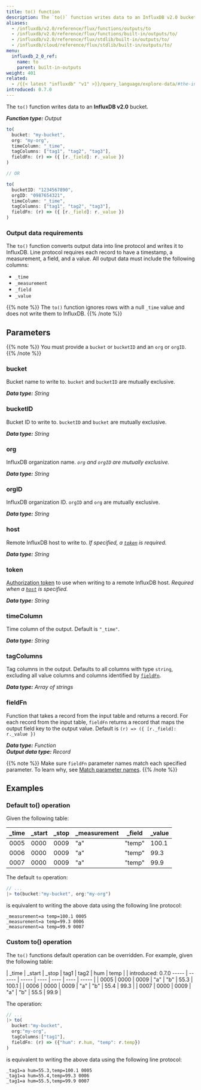 ```yaml
---
title: to() function
description: The `to()` function writes data to an InfluxDB v2.0 bucket.
aliases:
  - /influxdb/v2.0/reference/flux/functions/outputs/to
  - /influxdb/v2.0/reference/flux/functions/built-in/outputs/to/
  - /influxdb/v2.0/reference/flux/stdlib/built-in/outputs/to/
  - /influxdb/cloud/reference/flux/stdlib/built-in/outputs/to/
menu:
  influxdb_2_0_ref:
    name: to
    parent: built-in-outputs
weight: 401
related:
  - /{{< latest "influxdb" "v1" >}}/query_language/explore-data/#the-into-clause, InfluxQL – SELECT INTO
introduced: 0.7.0
---
```


The `to()` function writes data to an **InfluxDB v2.0** bucket.

_**Function type:** Output_

```js
to(
  bucket: "my-bucket",
  org: "my-org",
  timeColumn: "_time",
  tagColumns: ["tag1", "tag2", "tag3"],
  fieldFn: (r) => ({ [r._field]: r._value })
)

// OR

to(
  bucketID: "1234567890",
  orgID: "0987654321",
  timeColumn: "_time",
  tagColumns: ["tag1", "tag2", "tag3"],
  fieldFn: (r) => ({ [r._field]: r._value })
)
```

### Output data requirements
The `to()` function converts output data into line protocol and writes it to InfluxDB.
Line protocol requires each record to have a timestamp, a measurement, a field, and a value.
All output data must include the following columns:

- `_time`
- `_measurement`
- `_field`
- `_value`

{{% note %}}
The `to()` function ignores rows with a null `_time` value and does not write
them to InfluxDB.
{{% /note %}}

## Parameters

{{% note %}}
You must provide a `bucket` or `bucketID` and an `org` or `orgID`.
{{% /note %}}

### bucket
Bucket name to write to.
`bucket` and `bucketID` are mutually exclusive.

_**Data type:** String_

### bucketID
Bucket ID to write to.
`bucketID` and `bucket` are mutually exclusive.

_**Data type:** String_

### org
InfluxDB organization name.
_`org` and `orgID` are mutually exclusive._

_**Data type:** String_

### orgID
InfluxDB organization ID.
`orgID` and `org` are mutually exclusive.

_**Data type:** String_

### host
Remote InfluxDB host to write to.
_If specified, a [`token`](#token) is required._

_**Data type:** String_

### token
[Authorization token](/influxdb/v2.0/reference/) to use when writing to a remote InfluxDB host.
_Required when a [`host`](#host) is specified._

_**Data type:** String_

### timeColumn
Time column of the output.
Default is `"_time"`.

_**Data type:** String_

### tagColumns
Tag columns in the output.
Defaults to all columns with type `string`, excluding all value columns and columns
identified by [`fieldFn`](#fieldfn).

_**Data type:** Array of strings_

### fieldFn
Function that takes a record from the input table and returns a record.
For each record from the input table, `fieldFn` returns a record that maps the
output field key to the output value.
Default is `(r) => ({ [r._field]: r._value })`

_**Data type:** Function_  
_**Output data type:** Record_

{{% note %}}
Make sure `fieldFn` parameter names match each specified parameter.
To learn why, see [Match parameter names](/influxdb/v2.0/reference/flux/language/data-model/#match-parameter-names).
{{% /note %}}

## Examples

### Default to() operation

Given the following table:

| _time | _start | _stop | _measurement | _field | _value |
| ----- | ------ | ----- | ------------ | ------ | ------ |
| 0005  | 0000   | 0009  | "a"          | "temp" | 100.1  |
| 0006  | 0000   | 0009  | "a"          | "temp" | 99.3   |
| 0007  | 0000   | 0009  | "a"          | "temp" | 99.9   |

The default `to` operation:

```js
// ...
|> to(bucket:"my-bucket", org:"my-org")
```

is equivalent to writing the above data using the following line protocol:

```
_measurement=a temp=100.1 0005
_measurement=a temp=99.3 0006
_measurement=a temp=99.9 0007
```

### Custom to() operation

The `to()` functions default operation can be overridden. For example, given the following table:

| _time | _start | _stop | tag1 | tag2 | hum  | temp  |
| introduced: 0.7.0
----- | ------ | ----- | ---- | ---- | ---- | ----- |
| 0005  | 0000   | 0009  | "a"  | "b"  | 55.3 | 100.1 |
| 0006  | 0000   | 0009  | "a"  | "b"  | 55.4 | 99.3  |
| 0007  | 0000   | 0009  | "a"  | "b"  | 55.5 | 99.9  |

The operation:

```js
// ...
|> to(
  bucket:"my-bucket",
  org:"my-org",
  tagColumns:["tag1"],
  fieldFn: (r) => ({"hum": r.hum, "temp": r.temp})
)
```

is equivalent to writing the above data using the following line protocol:

```
_tag1=a hum=55.3,temp=100.1 0005
_tag1=a hum=55.4,temp=99.3 0006
_tag1=a hum=55.5,temp=99.9 0007
```
